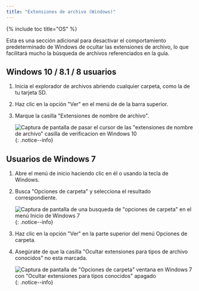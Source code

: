 ```yaml
---
title: "Extensiones de archivo (Windows)"
---
```


{% include toc title="OS" %}

Esta es una sección adicional para desactivar el comportamiento predeterminado de Windows de ocultar las extensiones de archivo, lo que facilitará mucho la búsqueda de archivos referenciados en la guía.

## Windows 10 / 8.1 / 8 usuarios
1. Inicia el explorador de archivos abriendo cualquier carpeta, como la de tu tarjeta SD.
1. Haz clic en la opción "Ver" en el menú de de la barra superior.
1. Marque la casilla "Extensiones de nombre de archivo".

    ![Captura de pantalla de pasar el cursor de las "extensiones de nombre de archivo" casilla de verificacion en Windows 10](/assets/images/windows-10-file-extensions.png)
    {: .notice--info}

## Usuarios de Windows 7
1. Abre el menú de inicio haciendo clic en él o usando la tecla de Windows.
1. Busca "Opciones de carpeta" y selecciona el resultado correspondiente.

    ![Captura de pantalla de una busqueda de "opciones de carpeta" en el menú Inicio de Windows 7](/assets/images/windows-7-folder-options-start-menu.png)
    {: .notice--info}

1. Haz clic en la opción "Ver" en la parte superior del menú Opciones de carpeta.
1. Asegúrate de que la casilla "Ocultar extensiones para tipos de archivo conocidos" no esta marcada.

    ![Captura de pantalla de "Opciones de carpeta" ventana en Windows 7 con "Ocultar extensiones para tipos conocidos" apagado](/assets/images/windows-7-folder-options.png)
    {: .notice--info}
